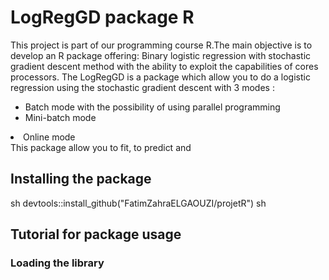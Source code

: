 
LogRegGD package R
===================
<p>This project is part of our programming course R.The main objective is to develop an R package offering: Binary logistic regression with stochastic gradient descent method with the ability to exploit the capabilities of cores processors.
The LogRegGD is a package which allow you to do a logistic regression using the stochastic gradient descent with 3 modes :
<ul><li>Batch mode with the possibility of using parallel programming</li><li>Mini-batch mode</li></ul><li>Online mode</li></ul>
This package allow you to fit, to predict and  </p>

Installing the package
----------------------

 sh devtools::install_github("FatimZahraELGAOUZI/projetR") sh

Tutorial for package usage
--------------------------

### Loading the library
